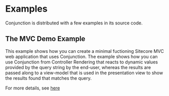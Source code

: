# Examples

Conjunction is distributed with a few examples in its source code.

## The MVC Demo Example

This example shows how you can create a minimal fuctioning Sitecore MVC web application that uses Conjunction. The example shows how you can use Conjunction from Controller Rendering that reacts to dynamic values provided by the query string by the end-user, whereas the results are passed along to a view-model that is used in the presentation view to show the results found that matches the query. 

For more details, see [here](https://github.com/soen/Conjunction/tree/master/src/Demo)